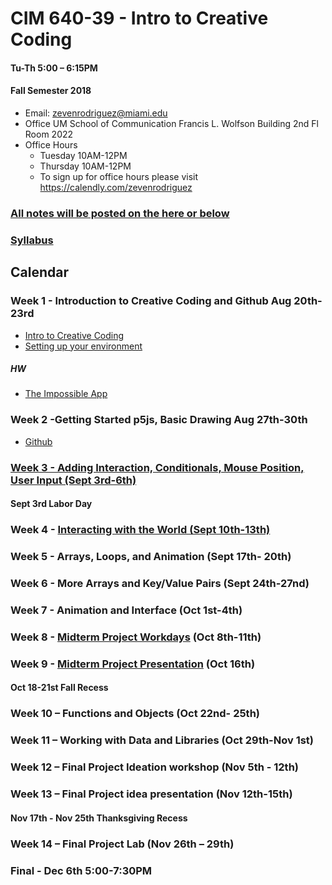 
# CIM 640-39 - Intro to Creative Coding

#### Tu-Th 5:00 – 6:15PM

#### Fall Semester 2018

* Email: zevenrodriguez@miami.edu
* Office UM School of Communication Francis L. Wolfson Building 2nd Fl Room 2022
* Office Hours
  * Tuesday 10AM-12PM
  * Thursday 10AM-12PM
  * To sign up for office hours please visit https://calendly.com/zevenrodriguez

### [All notes will be posted on the here or below](/notes)

### [Syllabus](CIM640-39-IntrotoCreativeCoding.pdf)

## Calendar

### Week 1 -  Introduction to Creative Coding and Github Aug 20th-23rd

* [Intro to Creative Coding](/notes/Intro-To-Creative-Coding.md)
* [Setting up your environment](/notes/Setting-Up-Your-Environment.md)

##### HW

* [The Impossible App](/notes/Assignments.md#1-homework---impossible-app)

### Week 2 -Getting Started p5js, Basic Drawing Aug 27th-30th

* [Github](/notes/Github.md)

### [Week 3 - Adding Interaction, Conditionals, Mouse Position, User Input (Sept 3rd-6th)](/notes/Interaction.md)

#### Sept 3rd Labor Day

### Week 4 - [Interacting with the World (Sept 10th-13th)](/notes/Interaction.md)

### Week 5 - Arrays, Loops, and Animation (Sept 17th- 20th)

### Week 6 - More Arrays and Key/Value Pairs (Sept 24th-27nd)

### Week 7 - Animation and Interface (Oct 1st-4th)

### Week 8 -  [Midterm Project Workdays](https://github.com/zevenrodriguez/CIM540-640/wiki/Midterm) (Oct 8th-11th)

### Week 9 - [Midterm Project Presentation](https://github.com/zevenrodriguez/CIM540-640/wiki/Midterm) (Oct 16th)

#### Oct 18-21st Fall Recess

### Week 10 – Functions and Objects (Oct 22nd- 25th)

### Week 11 – Working with Data and Libraries (Oct 29th-Nov 1st)

### Week 12 – Final Project Ideation workshop (Nov 5th - 12th)

### Week 13 – Final Project idea presentation (Nov 12th-15th)

#### Nov 17th - Nov 25th Thanksgiving Recess

### Week 14 – Final Project Lab (Nov 26th – 29th)

### Final - Dec 6th 5:00-7:30PM
